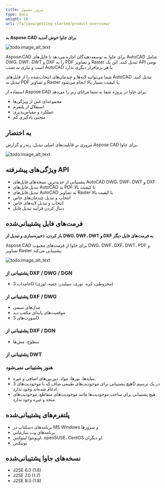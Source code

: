 ```yaml
---
title: مرور محصول
type: docs
weight: 10
url: /fa/java/getting-started/product-overview/
---
```


**به Aspose.CAD برای جاوا خوش آمدید**

![todo:image_alt_text](https://i.imgur.com/qHeCKck.png)

Aspose.CAD برای جاوا به توسعه‌دهندگان اجازه می‌دهد تا فایل‌های AutoCAD شامل DWG، DWF، DWT و DXF را به PDF و تصاویر Raster تبدیل کنند. این یک API بومی است و نیازی به نصب AutoCAD یا هر نرم‌افزار دیگری ندارد.

شما می‌توانید لایه‌ها و چیدمان‌های انتخاب‌شده را از فایل‌های AutoCAD تبدیل کنید. تبدیل به PDF و تصاویر Raster با کیفیت بسیار بالا انجام می‌شود.

استفاده از Aspose.CAD برای جاوا در پروژه شما به شما مزایای زیر را می‌دهد:

- مجموعه‌ای غنی از ویژگی‌ها
- استقلال از پلتفرم
- عملکرد و مقیاس‌پذیری
- منحنی یادگیری کم




## **به اختصار**
مروری بر قابلیت‌های اصلی تبدیل، رندر و گزارش Aspose.CAD برای جاوا.

![todo:image_alt_text](https://i.imgur.com/vLNnhkj.png)
## **ویژگی‌های پیشرفته API**
- پشتیبانی از جدیدترین نسخه‌های فایل‌های AutoCAD DWG، DWF، DWT و DXF
- تبدیل فایل‌های AutoCAD به PDF با کیفیت بالا
- تبدیل فایل‌های AutoCAD به تصاویر Raster با کیفیت بالا
- انتخاب و تبدیل چیدمان‌های خاص
- انتخاب و تبدیل لایه‌های خاص
- دنبال کردن فرآیند تبدیل فایل
## **فرمت‌های فایل پشتیبانی‌شده**
**باز کردن، ذخیره‌سازی و تبدیل از DWG، DWF، DWT و DXF به فرمت‌های فایل دیگر**

Aspose.CAD برای جاوا از فرمت‌های محبوب DWG، DWF، DXF، DWT، PDF و تصاویر Raster پشتیبانی می‌کند.

![todo:image_alt_text](/_assets/java/product-overview_1.png)
### **پشتیبانی از DXF / DWG / DGN**
- جامدات 3D (مخروطی، کره، توری، سیلندر، جعبه، لوزی)
### **پشتیبانی از DXF / DWG**
- مدل‌های سیمی
- موقعیت‌های پایه‌ای مکعب دید
- صورت‌های 3D
### **پشتیبانی از DXF / DGN**
- سطوح، مش‌ها
### **پشتیبانی از DWT**

### **هنوز پشتیبانی نمی‌شود**
- سایه‌ها، نورها، مواد، دوربین‌های اضافی و غیره.
- هیچ پشتیبانی برای موجودیت‌های طبیعی صاف که با موجودیت‌های 3D در یک ترسیم ادغام شده‌اند وجود ندارد.
- هیچ پشتیبانی برای ساخت موجودیت‌ها مانند موجودیت‌های متقاطع، موجودیت‌های متحد و غیره وجود ندارد.
## **پلتفرم‌های پشتیبانی‌شده**
- برنامه‌های دسکتاپ در MS Windows و سرورها
- برنامه‌های وب سازمانی
- لینوکس (اوبونتو، openSUSE، CentOS و دیگران)
- یونیکس
## **نسخه‌های جاوا پشتیبانی‌شده**
- J2SE 6.0 (1.6)
- J2SE 7.0 (1.7)
- J2SE 8.0 (1.8)

